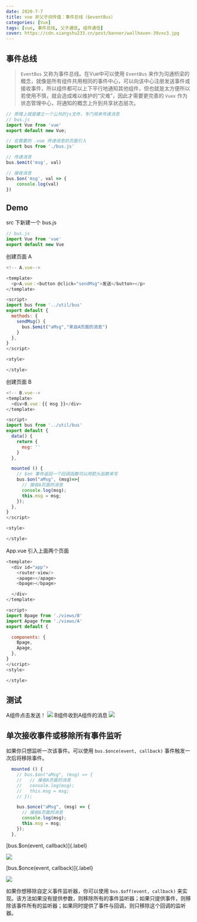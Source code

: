 ```yaml
---
date: 2020-7-7
title: vue 非父子间传值：事件总线（$eventBus）
categories: [Vue]
tags: [vue, 事件总线, 父子通信, 组件通信]
cover: https://cdn.xiangshu233.cn/post/banner/wallhaven-39vxv3.jpg
---
```


## 事件总线
> `EventBus` 又称为事件总线。在Vue中可以使用 `EventBus` 来作为沟通桥梁的概念，就像是所有组件共用相同的事件中心，可以向该中心注册发送事件或接收事件，所以组件都可以上下平行地通知其他组件，但也就是太方便所以若使用不慎，就会造成难以维护的“灾难”，因此才需要更完善的 `Vuex` 作为状态管理中心，将通知的概念上升到共享状态层次。


```js
// 原理上就是建立一个公共的js文件，专门用来传递消息
// bus.js
import Vue from 'vue'
export default new Vue;

// 在需要的 .vue 传递消息的页面引入
import bus from './bus.js'

// 传递消息
bus.$emit('msg', val)

// 接收消息
bus.$on('msg', val => {
    console.log(val)
})
```

## Demo
src 下新建一个 bus.js
```js
// bus.js
import Vue from 'vue'
export default new Vue
```

创建页面 A
```js
<!-- A.vue-->

<template>
  <p>A.vue：<button @click="sendMsg">发送</button></p>
</template>

<script>
import bus from '../util/bus'
export default {
  methods: {
    sendMsg() {
      bus.$emit("aMsg","来自A页面的消息")
    }
  },
}
</script>

<style>

</style>
```

创建页面 B

```js
<!-- B.vue-->
<template>
  <div>B.vue：{{ msg }}</div>
</template>

<script>
import bus from '../util/bus'
export default {
  data() {
    return {
      msg: ''
    }
  },

  mounted () {
    // $on 事件返回一个回调函数可以用箭头函数来写
    bus.$on("aMsg", (msg)=>{
      // 接收A页面的消息
      console.log(msg);
      this.msg = msg;
    });
  },
}
</script>

<style>

</style>
```

App.vue 引入上面两个页面
```js
<template>
  <div id="app">
    <router-view/>
    <apage></apage>
    <bpage></bpage>

  </div>
</template>

<script>
import Bpage from './views/B'
import Apage from './views/A'
export default {

  components: {
    Bpage,
    Apage,
  },
}
</script>
<style>

</style>

```
## 测试
A组件点击发送！
![](https://fastly.jsdelivr.net/gh/xiangshu233/blogAssets@8f483cccf32f1597c09c6a1d83fc8e99527ddc38/2020/10/14/3e0de036d34cc326b3bbb83c95c98ad3.png)
B组件收到A组件的消息
![](https://fastly.jsdelivr.net/gh/xiangshu233/blogAssets@95f238243365fc86ef6e971c4fa663989d1a5678/2020/10/14/8b5526d49b7217ebd0086d9e6667bc3c.png)

## 单次接收事件或移除所有事件监听
如果你只想监听一次该事件。可以使用 `bus.$once(event, callback)` 事件触发一次后将移除事件。
```js
  mounted () {
    // bus.$on("aMsg", (msg) => {
    //   // 接收A页面的消息
    //   console.log(msg);
    //   this.msg = msg;
    // });

    bus.$once("aMsg", (msg) => {
      // 接收A页面的消息
      console.log(msg);
      this.msg = msg;
    });
  },
```
[bus.$on(event, callback)]{.label}

![](https://fastly.jsdelivr.net/gh/xiangshu233/blogAssets@e5e44b74d7ceae57ac0c1e9f0f9840d30ef9b83c/2020/10/14/dd4fb157e7352588875a1d9d3af8e986.png)

[bus.$once(event, callback)]{.label}

![](https://fastly.jsdelivr.net/gh/xiangshu233/blogAssets@8b61748bc8369cdf1cc6f6016526efeb019ac882/2020/10/14/b74705f13d8ed12004d602874c13fe18.png)

如果你想移除自定义事件监听器，你可以使用 `bus.$off(event, callback)` 来实现。该方法如果没有提供参数，则移除所有的事件监听器；如果只提供事件，则移除该事件所有的监听器；如果同时提供了事件与回调，则只移除这个回调的监听器。

